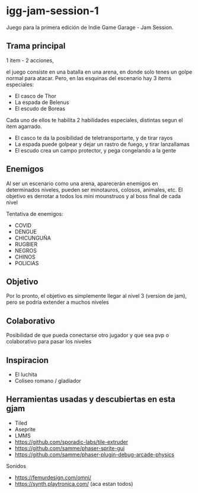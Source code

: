 # igg-jam-session-1
Juego para la primera edición de Indie Game Garage - Jam Session.

## Trama principal
1 item - 2 acciones,

el juego consiste en una batalla en una arena, en donde solo tenes un golpe normal para atacar.
Pero, en las esquinas del escenario hay 3 items especiales: 
  - El casco de Thor
  - La espada de Belenus
  - El escudo de Boreas
  
Cada uno de ellos te habilita 2 habilidades especiales, distintas segun el item agarrado.
- El casco te da la posibilidad de teletransportarte, y de tirar rayos
- La espada puede golpear y dejar un rastro de fuego, y tirar lanzallamas
- El escudo crea un campo protector, y pega congelando a la gente

## Enemigos
Al ser un escenario como una arena, aparecerán enemigos en determinados niveles, pueden ser minotauros, colosos, animales, etc.
El objetivo es derrotar a todos los mini mounstruos y al boss final de cada nivel

Tentativa de enemigos:
  - COVID
  - DENGUE
  - CHICUNGUÑA
  - RUGBIER
  - NEGROS
  - CHINOS
  - POLICIAS

## Objetivo
Por lo pronto, el objetivo es simplemente llegar al nivel 3 (version de jam), pero se podría extender a muchos niveles

## Colaborativo
Posibilidad de que pueda conectarse otro jugador y que sea pvp o colaborativo para pasar los niveles

## Inspiracion
- El luchita
- Coliseo romano / gladiador


## Herramientas usadas y descubiertas en esta gjam
- Tiled
- Aseprite
- LMMS
- https://github.com/sporadic-labs/tile-extruder
- https://github.com/samme/phaser-sprite-gui
- https://github.com/samme/phaser-plugin-debug-arcade-physics

Sonidos

- https://femurdesign.com/omni/
- https://synth.playtronica.com/ (aca estan todos)